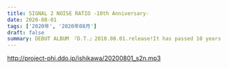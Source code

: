 ```yaml
---
title: SIGNAL 2 NOISE RATIO -10th Anniversary-
date: 2020-08-01
tags: ['2020年', '2020年08月']
draft: false
summary: DEBUT ALBUM 『D.T.』2010.08.01.release!It has passed 10 years ever since. Deliver special contents to you!1.Boot Up!2.N.G.3.Nothingness4.Potential5.LφNLEY6.Thank You And Love You(Live.Ver)7.LφNLEY(Live.Ver)"SIGNAL 2 NOISE RATIO"arevo.石川昭人G. ホンマトシヒコB. 平田治
---
```


http://project-phi.ddo.jp/ishikawa/20200801_s2n.mp3
